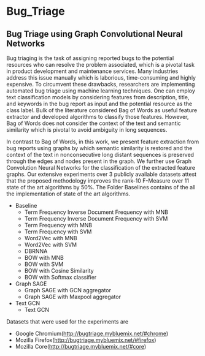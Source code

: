 # Bug_Triage
## Bug Triage using Graph Convolutional Neural Networks


Bug triaging is the task of assigning reported bugs to the potential resources who can resolve the problem associated, which is a pivotal task in product development and maintenance services. Many industries address this issue manually which is laborious, time-consuming and highly expensive. To circumvent these drawbacks, researchers are implementing automated bug triage using machine learning techniques. One can employ text classification models by considering features from description, title, and keywords in the bug report as input and the potential resource as the class label. Bulk of the literature considered Bag of Words as useful feature extractor and developed algorithms to classify those features. However, Bag of Words does not consider the context of the text and semantic similarity which is pivotal to avoid ambiguity in long sequences.

In contrast to Bag of Words, in this work, we present feature extraction from bug reports using graphs by which semantic similarity is restored and the context of the text in nonconsecutive long distant sequences is preserved through the edges and nodes present in the graph. We further use Graph Convolution Neural Networks for the classification of the extracted feature graphs. Our extensive experiments over $3$ publicly available datasets attest that the proposed methodology improves the rank-10 F-Measure over $11$ state of the art algorithms by $50\%$.
The Folder Baselines contains of the all the implementation of state of the art algorithms.
 
* Baseline
   * Term Frequency Inverse Document Frequency with MNB
   * Term Frequency Inverse Document Frequency with SVM
   * Term Frequency with MNB
   * Term Frequency with SVM
   * Word2Vec with MNB
   * Word2Vec with SVM
   * DBRNNA 
   * BOW with MNB
   * BOW with SVM
   * BOW with Cosine Similarity
   * BOW with Softmax classifier
* Graph SAGE
   * Graph SAGE with GCN aggregator
   * Graph SAGE with Maxpool aggregator
* Text GCN
   * Text GCN 

Datasets that were used for the experiments are
  * Google Chromium(http://bugtriage.mybluemix.net/#chrome)
  * Mozilla Firefox(http://bugtriage.mybluemix.net/#firefox)
  * Mozilla Core(http://bugtriage.mybluemix.net/#core)
